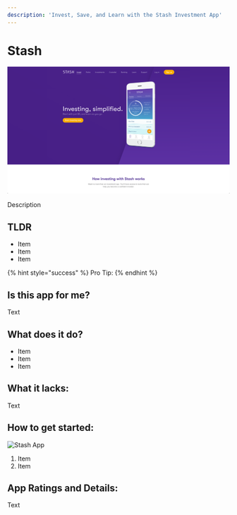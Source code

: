```yaml
---
description: 'Invest, Save, and Learn with the Stash Investment App'
---
```


# Stash

![Stash Website](../.gitbook/assets/stash-web.png)

Description

## TLDR

* Item
* Item
* Item

{% hint style="success" %}
Pro Tip:
{% endhint %}

## Is this app for me?

Text

## What does it do?

* Item
* Item
* Item

## What it lacks:

Text

## How to get started:

![Stash App](https://github.com/AstraFinance/app-guide/tree/7bbcbff1655b3dbd08ad73b7ab4988f9694dd843/investing/images/stash-app.png)

1. Item
2. Item

## App Ratings and Details:

Text

